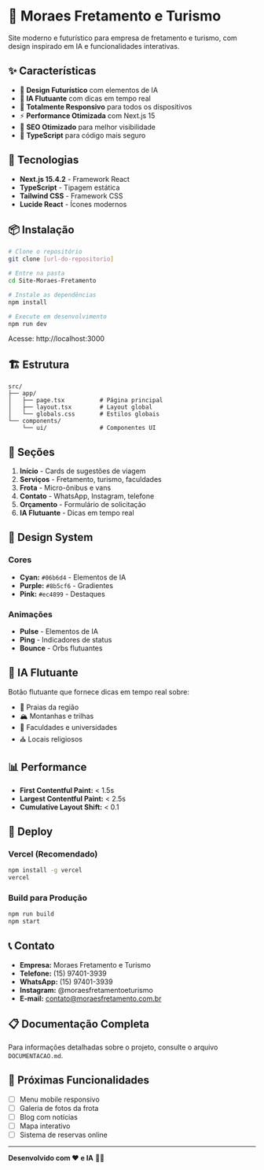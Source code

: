 # 🚐 Moraes Fretamento e Turismo

Site moderno e futurístico para empresa de fretamento e turismo, com design inspirado em IA e funcionalidades interativas.

## ✨ Características

- 🎨 **Design Futurístico** com elementos de IA
- 🤖 **IA Flutuante** com dicas em tempo real
- 📱 **Totalmente Responsivo** para todos os dispositivos
- ⚡ **Performance Otimizada** com Next.js 15
- 🎯 **SEO Otimizado** para melhor visibilidade
- 🔧 **TypeScript** para código mais seguro

## 🚀 Tecnologias

- **Next.js 15.4.2** - Framework React
- **TypeScript** - Tipagem estática
- **Tailwind CSS** - Framework CSS
- **Lucide React** - Ícones modernos

## 📦 Instalação

```bash
# Clone o repositório
git clone [url-do-repositorio]

# Entre na pasta
cd Site-Moraes-Fretamento

# Instale as dependências
npm install

# Execute em desenvolvimento
npm run dev
```

Acesse: http://localhost:3000

## 🏗️ Estrutura

```
src/
├── app/
│   ├── page.tsx          # Página principal
│   ├── layout.tsx        # Layout global
│   └── globals.css       # Estilos globais
└── components/
    └── ui/               # Componentes UI
```

## 📱 Seções

1. **Início** - Cards de sugestões de viagem
2. **Serviços** - Fretamento, turismo, faculdades
3. **Frota** - Micro-ônibus e vans
4. **Contato** - WhatsApp, Instagram, telefone
5. **Orçamento** - Formulário de solicitação
6. **IA Flutuante** - Dicas em tempo real

## 🎨 Design System

### Cores
- **Cyan:** `#06b6d4` - Elementos de IA
- **Purple:** `#8b5cf6` - Gradientes
- **Pink:** `#ec4899` - Destaques

### Animações
- **Pulse** - Elementos de IA
- **Ping** - Indicadores de status
- **Bounce** - Orbs flutuantes

## 🤖 IA Flutuante

Botão flutuante que fornece dicas em tempo real sobre:
- 🌊 Praias da região
- 🏔️ Montanhas e trilhas
- 🎒 Faculdades e universidades
- ⛪ Locais religiosos

## 📊 Performance

- **First Contentful Paint:** < 1.5s
- **Largest Contentful Paint:** < 2.5s
- **Cumulative Layout Shift:** < 0.1

## 🚀 Deploy

### Vercel (Recomendado)
```bash
npm install -g vercel
vercel
```

### Build para Produção
```bash
npm run build
npm start
```

## 📞 Contato

- **Empresa:** Moraes Fretamento e Turismo
- **Telefone:** (15) 97401-3939
- **WhatsApp:** (15) 97401-3939
- **Instagram:** @moraesfretamentoeturismo
- **E-mail:** contato@moraesfretamento.com.br

## 📋 Documentação Completa

Para informações detalhadas sobre o projeto, consulte o arquivo `DOCUMENTACAO.md`.

## 🎯 Próximas Funcionalidades

- [ ] Menu mobile responsivo
- [ ] Galeria de fotos da frota
- [ ] Blog com notícias
- [ ] Mapa interativo
- [ ] Sistema de reservas online

---

**Desenvolvido com ❤️ e IA** 🤖✨
